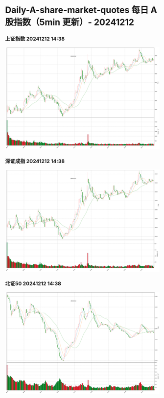 
# Daily-A-share-market-quotes 每日 A 股指数（5min 更新）- 20241212

### 上证指数 20241212 14:38
![](./fig/2024/12/20241212-sh000001.png)

### 深证成指 20241212 14:38
![](./fig/2024/12/20241212-sz399001.png)

### 北证50 20241212 14:38
![](./fig/2024/12/20241212-bj899050.png)
